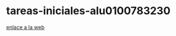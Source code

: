 # tareas-iniciales-alu0100783230

[enlace a la web](http://alu0100783230.github.io/tareas-iniciales-alu0100783230/)

